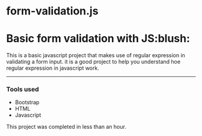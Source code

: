 # form-validation.js
<h1>Basic form validation with JS:blush:</h1>
<p>This is a basic javascript project that makes use of regular expression in validating a form input. it is a good project to help you understand hoe regular
expression in javascript work.
</p>
<hr>
<h3>Tools used</h3>
<ul>
  <li>Bootstrap</li>
  <li>HTML</li>
  <li>Javascript</li>
</ul>

<p>This project was completed in less than an hour.</p>
